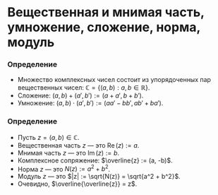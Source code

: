 # Вещественная и мнимая часть, умножение, сложение, норма, модуль
### **Определение**
+ Множество комплексных чисел состоит из упорядоченных пар вещественных чисел:
  $\mathbb{C} = \{(a, b) : a, b \in \mathbb{R}\}$.
+ Сложение: $(a, b) + (a', b') := (a + a', b + b')$.
+ Умножение: $(a, b) \cdot (a', b') := (aa' - bb', ab' + ba')$.

### **Определение**
+ Пусть $z = (a, b) \in \mathbb{C}$.
+ Вещественная часть $z$ — это $\operatorname{Re}(z) := a$.
+ Мнимая часть $z$ — это $\operatorname{Im}(z) := b$.
+ Комплексное сопряжение: $\overline{z} := (a, -b)$.
+ Норма $z$ — это $N(z) := a^2 + b^2$.
+ Модуль $z$ — это $|z| := \sqrt{N(z)} = \sqrt{a^2 + b^2}$.
+ Очевидно, $\overline{\overline{z}} = z$.


